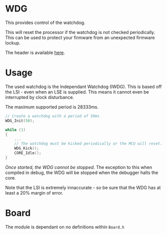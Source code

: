 # WDG
This provides control of the watchdog.

This will reset the processor if the watchdog is not checked periodically. This can be used to protect your firmware from an unexpected firmware lockup.

The header is available [here](../Lib/WDG.h).

# Usage

The used watchdog is the Independant Watchdog (IWDG). This is based off the LSI - even when an LSE is supplied. This means it cannot even be interrupted by clock disturbance.

The maximum supported period is 28333ms.

```c
// Create a watchdog with a period of 50ms
WDG_Init(50);

while (1)
{
    ...
    // The watchdog must be kicked periodically or the MCU will reset.
    WDG_Kick();
    CORE_Idle();
}
```

*Once started, the WDG cannot be stopped*. The exception to this when compiled in debug, the WDG will be stopped when the debugger halts the core.

Note that the LSI is extremely innaccurate - so be sure that the WDG has at least a 20% margin of error.

# Board

The module is dependant on no definitions within `Board.h`